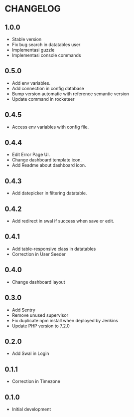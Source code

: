 # CHANGELOG

## 1.0.0
- Stable version
- Fix bug search in datatables user
- Implementasi guzzle
- Implementasi console commands

## 0.5.0
- Add env variables.
- Add connection in config database
- Bump version automatic with reference semantic version
- Update command in rocketeer

## 0.4.5
- Access env variables with config file.

## 0.4.4
- Edit Error Page UI.
- Change dashboard template icon.
- Add Readme about dashboard icon.

## 0.4.3
- Add datepicker in filtering datatable.

## 0.4.2
- Add redirect in swal if success when save or edit.

## 0.4.1
- Add table-responsive class in datatables
- Correction in User Seeder

## 0.4.0
- Change dashboard layout

## 0.3.0
- Add Sentry
- Remove unused supervisor
- Fix duplicate npm install when deployed by Jenkins
- Update PHP version to 7.2.0

## 0.2.0

- Add Swal in Login

## 0.1.1

- Correction in Timezone

## 0.1.0

- Initial development
